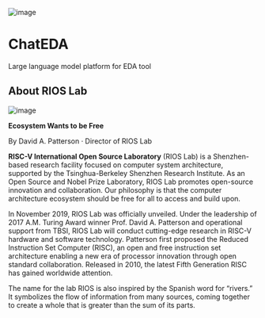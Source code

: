![image](https://github.com/RIOSMPW/ChatEDA/assets/109063674/e3b6ffc0-5b85-4726-abe7-5d078337e07d)


# ChatEDA
Large language model platform for EDA tool 





## About RIOS Lab

![image](https://github.com/RIOSMPW/ChatEDA/assets/109063674/bdbcd062-e91d-4a17-a7a5-f06a7f8d751b)



**Ecosystem Wants to be Free**

By David A. Patterson · Director of RIOS Lab

**RISC-V International Open Source Laboratory** (RIOS Lab) is a Shenzhen-based research facility focused on computer system architecture, supported by the Tsinghua-Berkeley Shenzhen Research Institute. As an Open Source and Nobel Prize Laboratory, RIOS Lab promotes open-source innovation and collaboration. Our philosophy is that the computer architecture ecosystem should be free for all to access and build upon.

In November 2019, RIOS Lab was officially unveiled. Under the leadership of 2017 A.M. Turing Award winner Prof. David A. Patterson and operational support from TBSI,  RIOS Lab will conduct cutting-edge research in RISC-V hardware and software technology. Patterson first proposed the Reduced Instruction Set Computer (RISC), an open and free instruction set architecture enabling a new era of processor innovation through open standard collaboration. Released in 2010, the latest Fifth Generation RISC has gained worldwide attention.

The name for the lab RIOS is also inspired by the Spanish word for “rivers.” It symbolizes the flow of information from many sources, coming together to create a whole that is greater than the sum of its parts.
